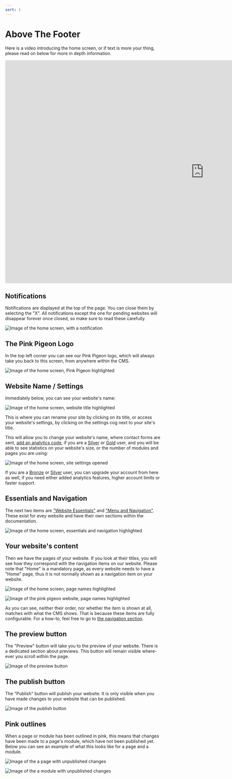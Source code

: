 ```yaml
---
sort: 1
---
```


# Above The Footer

Here is a video introducing the home screen, or if text is more your thing, please read on below for more in depth information.

<iframe class="vimeo_player" width="1280" height="720" src="https://player.vimeo.com/video/539243236?autoplay=1&loop=1&quality=1080p" frameborder="0" allow="autoplay; fullscreen; picture-in-picture" allowfullscreen></iframe>

## Notifications

Notifications are displayed at the top of the page. You can close them by selecting the "X". All notifications except the one for pending websites will disappear forever once closed, so make sure to read these carefully.

![Image of the home screen, with a notification](https://raw.githubusercontent.com/pinkpigeondocs/Pink-Pigeon-Documentation/master/docs/3_Home_Screen/images/notification.png)

## The Pink Pigeon Logo

In the top left corner you can see our Pink Pigeon logo, which will always take you back to this screen, from anywhere within the CMS.

![Image of the home screen, Pink Pigeon highlighted](https://raw.githubusercontent.com/pinkpigeondocs/Pink-Pigeon-Documentation/master/docs/3_Home_Screen/images/home_pink_pigeon_logo.png)

## Website Name / Settings

Immediately below, you can see your website's name:

![Image of the home screen, website title highlighted](https://raw.githubusercontent.com/pinkpigeondocs/Pink-Pigeon-Documentation/master/docs/3_Home_Screen/images/home_main_site_settings.png)

This is where you can rename your site by clicking on its title, or access your website's settings, by clicking on the settings cog next to your site's title.

This will allow you to change your website's name, where contact forms are sent, [add an analytics code](https://pinkpigeondocs.github.io/Pink-Pigeon-Documentation/8_Technical/3_analytics.html), if you are a [Silver][accounttypes] or [Gold][accounttypes] user, and you will be able to see statistics on your website's size, or the number of modules and pages you are using:

![Image of the home screen, site settings opened](https://raw.githubusercontent.com/pinkpigeondocs/Pink-Pigeon-Documentation/master/docs/3_Home_Screen/images/home_main_site_settings_opened.png)

If you are a [Bronze][accounttypes] or [Silver][accounttypes] user, you can upgrade your account from here as well, if you need either added analytics features, higher account limits or faster support.

[accounttypes]: https://pinkpigeondocs.github.io/Pink-Pigeon-Documentation/2_Account_Setup_And_Login/5_account_types.html

## Essentials and Navigation

The next two items are ["Website Essentials"](https://pinkpigeondocs.github.io/Pink-Pigeon-Documentation/#website-essentials) and ["Menu and Navigation"](https://pinkpigeondocs.github.io/Pink-Pigeon-Documentation/#menu-and-navigation). These exist for evey website and have their own sections within the documentation.

![Image of the home screen, essentials and navigation highlighted](https://raw.githubusercontent.com/pinkpigeondocs/Pink-Pigeon-Documentation/master/docs/3_Home_Screen/images/home_essentials_navigation.png)

## Your website's content

Then we have the pages of your website. If you look at their titles, you will see how they correspond with the navigation items on our website.
Please note that "Home" is a mandatory page, as every website needs to have a "Home" page, thus it is not normally shown as a navigation item on your website.

![Image of the home screen, page names highlighted](https://raw.githubusercontent.com/pinkpigeondocs/Pink-Pigeon-Documentation/master/docs/3_Home_Screen/images/home_page_names_highlighted.png)

![Image of the pink pigeon website, page names highlighted](https://raw.githubusercontent.com/pinkpigeondocs/Pink-Pigeon-Documentation/master/docs/3_Home_Screen/images/pp_website_nav_example.png)

As you can see, neither their order, nor whether the item is shown at all, matches with what the CMS shows. That is because these items are fully configurable. For a how-to, feel free to go to [the navigation section](https://pinkpigeondocs.github.io/Pink-Pigeon-Documentation/#menu-and-navigation).

## The preview button

The "Preview" button will take you to the preview of your website. There is a dedicated section about previews. This button will remain visible where-ever you scroll within the page.

![Image of the preview button](https://raw.githubusercontent.com/pinkpigeondocs/Pink-Pigeon-Documentation/master/docs/3_Home_Screen/images/preview_button.png)

## The publish button

The "Publish" button will publish your website. It is only visible when you have made changes to your website that can be published.

![Image of the publish button](https://raw.githubusercontent.com/pinkpigeondocs/Pink-Pigeon-Documentation/master/docs/3_Home_Screen/images/publish_button.png)

## Pink outlines

When a page or module has been outlined in pink, this means that changes have been made to a page's module, which have not been published yet. Below you can see an example of what this looks like for a page and a module.

![Image of the a page with unpublished changes](https://raw.githubusercontent.com/pinkpigeondocs/Pink-Pigeon-Documentation/master/docs/3_Home_Screen/images/pink_outline_page.png)

![Image of the a module with unpublished changes](https://raw.githubusercontent.com/pinkpigeondocs/Pink-Pigeon-Documentation/master/docs/3_Home_Screen/images/pink_outline_module.png)


